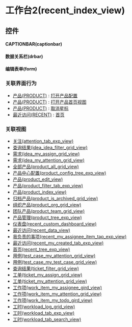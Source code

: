 # 工作台2(recent_index_view)  <!-- {docsify-ignore-all} -->



## 控件
#### CAPTIONBAR(captionbar)
#### 数据关系栏(drbar)
#### 编辑表单(form)


### 关联界面行为
  * [产品(PRODUCT)](module/ProdMgmt/product) : [打开产品配置](module/ProdMgmt/product#界面行为)
  * [产品(PRODUCT)](module/ProdMgmt/product) : [打开产品首页视图](module/ProdMgmt/product#界面行为)
  * [产品(PRODUCT)](module/ProdMgmt/product) : [取消星标](module/ProdMgmt/product#界面行为)
  * [最近访问(RECENT)](module/Base/recent) : [首页](module/Base/recent#界面行为)

### 关联视图
  * [关注(attention_tab_exp_view)](app/view/attention_tab_exp_view)
  * [查询结果(idea_idea_filter_grid_view)](app/view/idea_idea_filter_grid_view)
  * [需求(idea_my_assign_grid_view)](app/view/idea_my_assign_grid_view)
  * [需求(idea_my_attention_grid_view)](app/view/idea_my_attention_grid_view)
  * [全部产品(product_all_grid_view)](app/view/product_all_grid_view)
  * [产品中心配置(product_config_tree_exp_view)](app/view/product_config_tree_exp_view)
  * [产品(product_edit_view)](app/view/product_edit_view)
  * [产品(product_filter_tab_exp_view)](app/view/product_filter_tab_exp_view)
  * [产品(product_index_view)](app/view/product_index_view)
  * [归档产品(product_is_archived_grid_view)](app/view/product_is_archived_grid_view)
  * [组织产品(product_org_grid_view)](app/view/product_org_grid_view)
  * [团队产品(product_team_grid_view)](app/view/product_team_grid_view)
  * [产品管理(product_tree_exp_view)](app/view/product_tree_exp_view)
  * [仪表盘(recent_custom_dashboard_view)](app/view/recent_custom_dashboard_view)
  * [最近访问(recent_data_view)](app/view/recent_data_view)
  * [我负责的事项(recent_my_assignee_item_tap_exp_view)](app/view/recent_my_assignee_item_tap_exp_view)
  * [最近访问(recent_my_created_tab_exp_view)](app/view/recent_my_created_tab_exp_view)
  * [首页(recent_tree_exp_view)](app/view/recent_tree_exp_view)
  * [用例(test_case_my_attention_grid_view)](app/view/test_case_my_attention_grid_view)
  * [用例(test_case_my_test_case_grid_view)](app/view/test_case_my_test_case_grid_view)
  * [查询结果(ticket_filter_grid_view)](app/view/ticket_filter_grid_view)
  * [工单(ticket_my_assign_grid_view)](app/view/ticket_my_assign_grid_view)
  * [工单(ticket_my_attention_grid_view)](app/view/ticket_my_attention_grid_view)
  * [工作项(work_item_my_assignee_gird_view)](app/view/work_item_my_assignee_gird_view)
  * [工作项(work_item_my_attention_grid_view)](app/view/work_item_my_attention_grid_view)
  * [工作项(work_item_my_todo_gird_view)](app/view/work_item_my_todo_gird_view)
  * [工时(workload_log_grid_view)](app/view/workload_log_grid_view)
  * [工时(workload_tab_exp_view)](app/view/workload_tab_exp_view)
  * [工时(workload_tab_search_view)](app/view/workload_tab_search_view)

<script>
 const { createApp } = Vue
  createApp({
    data() {
      return {

      }
    }
  }).use(ElementPlus).mount('#app')
</script>